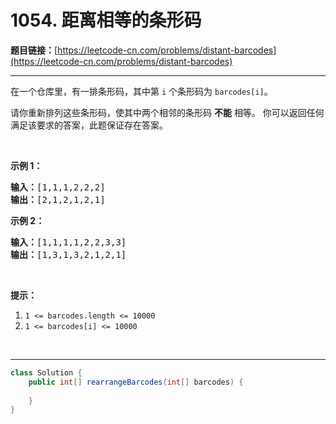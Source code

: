 # 1054. 距离相等的条形码

**题目链接：**[https://leetcode-cn.com/problems/distant-barcodes](https://leetcode-cn.com/problems/distant-barcodes)

---

<div class="content__1Y2H">
 <div class="notranslate">
  <p>在一个仓库里，有一排条形码，其中第 <code>i</code> 个条形码为&nbsp;<code>barcodes[i]</code>。</p> 
  <p>请你重新排列这些条形码，使其中两个相邻的条形码 <strong>不能</strong> 相等。 你可以返回任何满足该要求的答案，此题保证存在答案。</p> 
  <p>&nbsp;</p> 
  <p><strong>示例 1：</strong></p> 
  <pre class="language-text"><strong>输入：</strong>[1,1,1,2,2,2]
<strong>输出：</strong>[2,1,2,1,2,1]
</pre> 
  <p><strong>示例 2：</strong></p> 
  <pre class="language-text"><strong>输入：</strong>[1,1,1,1,2,2,3,3]
<strong>输出：</strong>[1,3,1,3,2,1,2,1]</pre> 
  <p>&nbsp;</p> 
  <p><strong>提示：</strong></p> 
  <ol> 
   <li><code>1 &lt;= barcodes.length &lt;= 10000</code></li> 
   <li><code>1 &lt;= barcodes[i] &lt;= 10000</code></li> 
  </ol> 
  <p>&nbsp;</p> 
 </div>
</div>

---

```java
class Solution {
    public int[] rearrangeBarcodes(int[] barcodes) {
        
    }
}
```